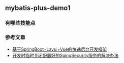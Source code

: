 ## mybatis-plus-demo1

### 有哪些技能点




### 参考文章
- [基于SpringBoot+Layui+Vue的快速后台开发框架](https://gitee.com/thyme-boot/thyme-boot)
- [开发时临时关闭配置好的SpingSecurity服务的解决办法](https://blog.csdn.net/qq_42257131/article/details/106418601)